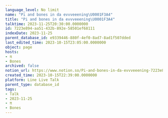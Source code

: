 ```yaml
---
language_level: No limit
name: "Pi and bones in da evvveeening\U0001F3A4"
title: "Pi and bones in da evvveeening\U0001F3A4"
talktime: 2023-11-25T20:30:00.0000000
id: 7223e894-aa51-432b-892e-58501ef68111
indexDate: 2023-11-25
parent_database_id: e9339446-880f-4ef0-8ad7-8ad1f507dded
last_edited_time: 2023-10-15T23:05:00.0000000
object: page
hosts:
- π
- Bones
archived: false
notion_url: https://www.notion.so/Pi-and-bones-in-da-evvveeening-7223e894aa51432b892e58501ef68111
created_time: 2023-10-15T22:39:00.0000000
platform: Line Live Talk
parent_type: database_id
tags:
- Talk
- 2023-11-25
- π
- Bones
---
```



   
   
   
   

   
























